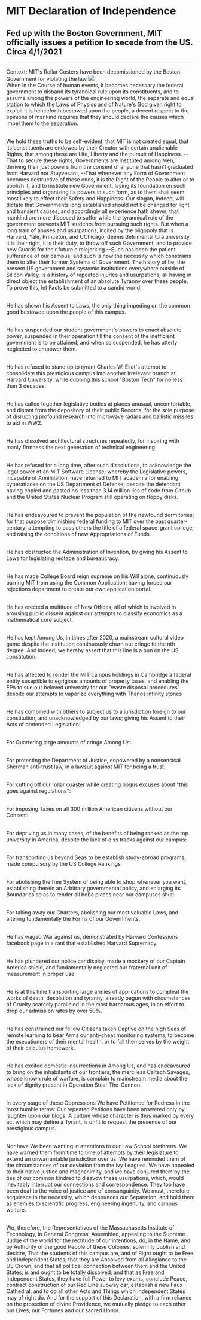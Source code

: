 # MIT Declaration of Independence
## Fed up with the Boston Government, MIT officially issues a petition to secede from the US. Circa 4/1/2021
***
Context: MIT's Rollar Costers have been decomissioned by the Boston Government for violating the law
<img src="https://d3jrnjjmhdihl9.cloudfront.net/public/1/images/l_215120180115143222_lrg.jpeg" /> <br />
When in the Course of human events, it becomes necessary the federal government to disband its tyrannical rule upon its constituents, and to assume among the powers of the engineering world, the separate and equal station to which the Laws of Physics and of Nature's God given right to exploit it is henceforth bestowed upon the people, a decent respect to the opinions of mankind requires that they should declare the causes which impel them to the separation. <br /> <br />

We hold these truths to be self-evident, that MIT is not created equal, that its constituents are endowed by their Creator with certain unalienable Rights, that among these are Life, Liberty and the pursuit of Happiness. --That to secure these rights, Governments are instituted among Men, deriving their just powers from the consent of anyone that hasn't graduated from Harvard nor Stuyvesant, --That whenever any Form of Government becomes destructive of these ends, it is the Right of the People to alter or to abolish it, and to institute new Government, laying its foundation on such principles and organizing its powers in such form, as to them shall seem most likely to effect their Safety and Happiness. Our slogan, indeed, will dictate that Governments long established should not be changed for light and transient causes; and accordingly all experience hath shewn, that mankind are more disposed to suffer while the tyrannical rule of the government prevents MIT students from pursuing such rights. But when a long train of abuses and usurpations, incited by the oligopoly that is Harvard, Yale, Princeton, and UChicago, deems detrimental to a university, it is their right, it is their duty, to throw off such Government, and to provide new Guards for their future circlejerking.--Such has been the patient sufferance of our campus; and such is now the necessity which constrains them to alter their former Systems of Government. The history of he, the present US government and systemic institutions everywhere outside of Silicon Valley, is a history of repeated injuries and usurpations, all having in direct object the establishment of an absolute Tyranny over these people. To prove this, let Facts be submitted to a candid world. <br /> <br />

He has shown his Assent to Laws, the only thing impeding on the common good bestowed upon the people of this campus.<br /> <br />

He has suspended our student government's powers to enact absolute power, suspended in their operation till the consent of the inefficient government is to be attained; and when so suspended, he has utterly neglected to empower them.<br /> <br />

He has refused to stand up to tyrant Charles W. Eliot's attempt to consolidate this prestigious campus into another irrelevant branch at Harvard University, while dubbing this school "Boston Tech" for no less than 3 decades.<br /> <br />

He has called together legislative bodies at places unusual, uncomfortable, and distant from the depository of their public Records, for the sole purpose of disrupting profound research into microwave radars and ballistic missiles to aid in WW2.<br /> <br />

He has dissolved architectural structures repeatedly, for inspiring with manly firmness the next generation of technical engineering.<br /> <br />

He has refused for a long time, after such dissolutions, to acknowledge the legal power of an MIT Software License; whereby the Legislative powers, incapable of Annihilation, have returned to MIT academia for enabling cyberattacks on the US Department of Defense; despite the defendant having copied and pasted no less than 3.14 million lies of code from Github and the United States Nuclear Program still operating on floppy disks.<br /> <br />

He has endeavoured to prevent the population of the newfound dormitories; for that purpose diminishing federal funding to MIT over the past quarter-century; attempting to pass others the title of a federal space-grant college, and raising the conditions of new Appropriations of Funds.<br /> <br />

He has obstructed the Administration of Invention, by giving his Assent to Laws for legislating redtape and bureaucracy.<br /> <br />

He has made College Board reign supreme on his Will alone, continuously barring MIT from using the Common Application; having forced our rejections department to create our own application portal.<br /> <br />

He has erected a multitude of New Offices, all of which is involved in arousing public dissent against our attempts to classify economics as a mathematical core subject.<br /> <br />

He has kept Among Us, in times after 2020, a mainstream cultural video game despite the institution continuously churn out cringe to the nth degree. And indeed, we hereby assert that this line is a pun on the US constitution.<br /> <br />

He has affected to render the MIT campus holdings in Cambridge a federal entity suseptible to egrigious amounts of property taxes, and enabling the EPA to sue our beloved university for our "waste disposal procedures" despite our attempts to vaporize everything with Thanos infinity stones<br /> <br />

He has combined with others to subject us to a jurisdiction foreign to our constitution, and unacknowledged by our laws; giving his Assent to their Acts of pretended Legislation:<br /> <br />

For Quartering large amounts of cringe Among Us:<br /> <br />

For protecting the Department of Justice, enpowered by a nonsensical Sherman anti-trust law, in a lawsuit against MIT for being a trust.<br /> <br />

For cutting off our rollar coaster while creating bogus excuses about "this goes against regulations":<br /> <br />

For imposing Taxes on all 300 million American citizens without our Consent:<br /> <br />

For depriving us in many cases, of the benefits of being ranked as the top university in America, despite the lack of diss tracks against our campus:<br /> <br />

For transporting us beyond Seas to be establish study-abroad programs, made compulsory by the US College Rankings<br /> <br />

For abolishing the free System of being able to shop whenever you want, establishing therein an Arbitrary governmental policy, and enlarging its Boundaries so as to render all boba places near our campuses shut:<br /> <br />

For taking away our Charters, abolishing our most valuable Laws, and altering fundamentally the Forms of our Governments.<br /> <br />

He has waged War against us, demonstrated by Harvard Confessions facebook page in a rant that established Harvard Supremacy.<br /> <br />

He has plundered our police car display, made a mockery of our Captain America shield, and fundamentally neglected our fraternal unit of measurement in proper use.<br /> <br />

He is at this time transporting large armies of applications to compleat the works of death, desolation and tyranny, already begun with circumstances of Cruelty scarcely paralleled in the most barbarous ages, in an effort to drop our admission rates by over 50%.<br /> <br />

He has constrained our fellow Citizens taken Captive on the high Seas of remote learning to bear Arms our anti-cheat monitoring systems, to become the executioners of their mental health, or to fall themselves by the weight of their calculus homework.<br /> <br />

He has excited domestic insurrections in Among Us, and has endeavoured to bring on the inhabitants of our frontiers, the merciless Caltech Savages, whose known rule of warfare, is complain to mainstream media about the lack of dignity present in Operation Steal-The-Cannon.<br /> <br />

In every stage of these Oppressions We have Petitioned for Redress in the most humble terms: Our repeated Petitions have been answered only by laughter upon our blogs. A culture whose character is thus marked by every act which may define a Tyrant, is unfit to request the presence of our prestigious campus. <br /> <br />

Nor have We been wanting in attentions to our Law School brethrens. We have warned them from time to time of attempts by their legislature to extend an unwarrantable jurisdiction over us. We have reminded them of the circumstances of our deviation from the Ivy Leagues. We have appealed to their native justice and magnanimity, and we have conjured them by the ties of our common kindred to disavow these usurpations, which, would inevitably interrupt our connections and correspondence. They too have been deaf to the voice of justice and of consanguinity. We must, therefore, acquiesce in the necessity, which denounces our Separation, and hold them as enemies to scientific progress, engineering ingenuity, and campus welfare.<br /> <br />

We, therefore, the Representatives of the Massachusetts Institute of Technology, in General Congress, Assembled, appealing to the Supreme Judge of the world for the rectitude of our intentions, do, in the Name, and by Authority of the good People of these Colonies, solemnly publish and declare, That the students of this campus are, and of Right ought to be Free and Independent States; that they are Absolved from all Allegiance to the US Crown, and that all political connection between them and the United States, is and ought to be totally dissolved; and that as Free and Independent States, they have full Power to levy exams, conclude Peace, contract construction of our Red Line subway car, establish a new Faux Cathedral, and to do all other Acts and Things which Independent States may of right do. And for the support of this Declaration, with a firm reliance on the protection of divine Providence, we mutually pledge to each other our Lives, our Fortunes and our sacred Honor.
